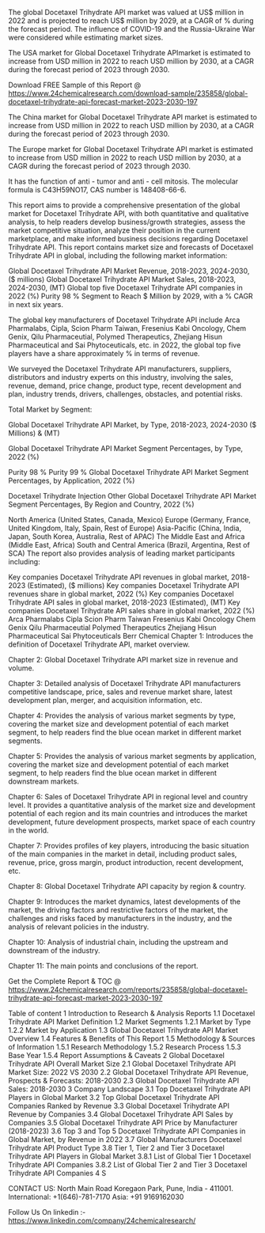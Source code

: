 The global Docetaxel Trihydrate API market was valued at US$ million in 2022 and is projected to reach US$ million by 2029, at a CAGR of % during the forecast period. The influence of COVID-19 and the Russia-Ukraine War were considered while estimating market sizes.

The USA market for Global Docetaxel Trihydrate APImarket is estimated to increase from USD million in 2022 to reach USD million by 2030, at a CAGR during the forecast period of 2023 through 2030.

Download FREE Sample of this Report @ https://www.24chemicalresearch.com/download-sample/235858/global-docetaxel-trihydrate-api-forecast-market-2023-2030-197

The China market for Global Docetaxel Trihydrate API market is estimated to increase from USD million in 2022 to reach USD million by 2030, at a CAGR during the forecast period of 2023 through 2030.

The Europe market for Global Docetaxel Trihydrate API market is estimated to increase from USD million in 2022 to reach USD million by 2030, at a CAGR during the forecast period of 2023 through 2030.

It has the function of anti - tumor and anti - cell mitosis. The molecular formula is C43H59NO17, CAS number is 148408-66-6.

This report aims to provide a comprehensive presentation of the global market for Docetaxel Trihydrate API, with both quantitative and qualitative analysis, to help readers develop business/growth strategies, assess the market competitive situation, analyze their position in the current marketplace, and make informed business decisions regarding Docetaxel Trihydrate API. This report contains market size and forecasts of Docetaxel Trihydrate API in global, including the following market information:

Global Docetaxel Trihydrate API Market Revenue, 2018-2023, 2024-2030, ($ millions)
Global Docetaxel Trihydrate API Market Sales, 2018-2023, 2024-2030, (MT)
Global top five Docetaxel Trihydrate API companies in 2022 (%)
Purity 98 % Segment to Reach $ Million by 2029, with a % CAGR in next six years.

The global key manufacturers of Docetaxel Trihydrate API include Arca Pharmalabs, Cipla, Scion Pharm Taiwan, Fresenius Kabi Oncology, Chem Genix, Qilu Pharmaceutial, Polymed Therapeutics, Zhejiang Hisun Pharmaceutical and Sai Phytoceuticals, etc. in 2022, the global top five players have a share approximately % in terms of revenue.

We surveyed the Docetaxel Trihydrate API manufacturers, suppliers, distributors and industry experts on this industry, involving the sales, revenue, demand, price change, product type, recent development and plan, industry trends, drivers, challenges, obstacles, and potential risks.

Total Market by Segment:

Global Docetaxel Trihydrate API Market, by Type, 2018-2023, 2024-2030 ($ Millions) & (MT)

Global Docetaxel Trihydrate API Market Segment Percentages, by Type, 2022 (%)

Purity 98 %
Purity 99 %
Global Docetaxel Trihydrate API Market Segment Percentages, by Application, 2022 (%)

Docetaxel Trihydrate Injection
Other
Global Docetaxel Trihydrate API Market Segment Percentages, By Region and Country, 2022 (%)

North America (United States, Canada, Mexico)
Europe (Germany, France, United Kingdom, Italy, Spain, Rest of Europe)
Asia-Pacific (China, India, Japan, South Korea, Australia, Rest of APAC)
The Middle East and Africa (Middle East, Africa)
South and Central America (Brazil, Argentina, Rest of SCA)
The report also provides analysis of leading market participants including:

Key companies Docetaxel Trihydrate API revenues in global market, 2018-2023 (Estimated), ($ millions)
Key companies Docetaxel Trihydrate API revenues share in global market, 2022 (%)
Key companies Docetaxel Trihydrate API sales in global market, 2018-2023 (Estimated), (MT)
Key companies Docetaxel Trihydrate API sales share in global market, 2022 (%)
Arca Pharmalabs
Cipla
Scion Pharm Taiwan
Fresenius Kabi Oncology
Chem Genix
Qilu Pharmaceutial
Polymed Therapeutics
Zhejiang Hisun Pharmaceutical
Sai Phytoceuticals
Berr Chemical
Chapter 1: Introduces the definition of Docetaxel Trihydrate API, market overview.

Chapter 2: Global Docetaxel Trihydrate API market size in revenue and volume.

Chapter 3: Detailed analysis of Docetaxel Trihydrate API manufacturers competitive landscape, price, sales and revenue market share, latest development plan, merger, and acquisition information, etc.

Chapter 4: Provides the analysis of various market segments by type, covering the market size and development potential of each market segment, to help readers find the blue ocean market in different market segments.

Chapter 5: Provides the analysis of various market segments by application, covering the market size and development potential of each market segment, to help readers find the blue ocean market in different downstream markets.

Chapter 6: Sales of Docetaxel Trihydrate API in regional level and country level. It provides a quantitative analysis of the market size and development potential of each region and its main countries and introduces the market development, future development prospects, market space of each country in the world.

Chapter 7: Provides profiles of key players, introducing the basic situation of the main companies in the market in detail, including product sales, revenue, price, gross margin, product introduction, recent development, etc.

Chapter 8: Global Docetaxel Trihydrate API capacity by region & country.

Chapter 9: Introduces the market dynamics, latest developments of the market, the driving factors and restrictive factors of the market, the challenges and risks faced by manufacturers in the industry, and the analysis of relevant policies in the industry.

Chapter 10: Analysis of industrial chain, including the upstream and downstream of the industry.

Chapter 11: The main points and conclusions of the report.

Get the Complete Report & TOC @ https://www.24chemicalresearch.com/reports/235858/global-docetaxel-trihydrate-api-forecast-market-2023-2030-197

Table of content
1 Introduction to Research & Analysis Reports
1.1 Docetaxel Trihydrate API Market Definition
1.2 Market Segments
1.2.1 Market by Type
1.2.2 Market by Application
1.3 Global Docetaxel Trihydrate API Market Overview
1.4 Features & Benefits of This Report
1.5 Methodology & Sources of Information
1.5.1 Research Methodology
1.5.2 Research Process
1.5.3 Base Year
1.5.4 Report Assumptions & Caveats
2 Global Docetaxel Trihydrate API Overall Market Size
2.1 Global Docetaxel Trihydrate API Market Size: 2022 VS 2030
2.2 Global Docetaxel Trihydrate API Revenue, Prospects & Forecasts: 2018-2030
2.3 Global Docetaxel Trihydrate API Sales: 2018-2030
3 Company Landscape
3.1 Top Docetaxel Trihydrate API Players in Global Market
3.2 Top Global Docetaxel Trihydrate API Companies Ranked by Revenue
3.3 Global Docetaxel Trihydrate API Revenue by Companies
3.4 Global Docetaxel Trihydrate API Sales by Companies
3.5 Global Docetaxel Trihydrate API Price by Manufacturer (2018-2023)
3.6 Top 3 and Top 5 Docetaxel Trihydrate API Companies in Global Market, by Revenue in 2022
3.7 Global Manufacturers Docetaxel Trihydrate API Product Type
3.8 Tier 1, Tier 2 and Tier 3 Docetaxel Trihydrate API Players in Global Market
3.8.1 List of Global Tier 1 Docetaxel Trihydrate API Companies
3.8.2 List of Global Tier 2 and Tier 3 Docetaxel Trihydrate API Companies
4 S

CONTACT US:
North Main Road Koregaon Park, Pune, India - 411001.
International: +1(646)-781-7170
Asia: +91 9169162030

Follow Us On linkedin :- https://www.linkedin.com/company/24chemicalresearch/
